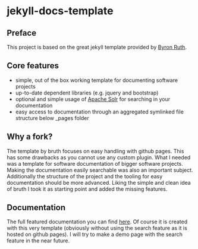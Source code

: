 # jekyll-docs-template

## Preface
This project is based on the great jekyll template provided by [Byron Ruth][1].
 
## Core features
* simple, out of the box working template for documenting software projects
* up-to-date dependent libraries (e.g. jquery and bootstrap)
* optional and simple usage of [Apache Solr][2] for searching in your documentation
* easy access to documentation through an aggregated symlinked file structure below \_pages folder

## Why a fork?
The template by bruth focuses on easy handling with github pages. This has some drawbacks as you cannot 
use any custom plugin.
What I needed was a template for software documentation of bigger software projects. Making the documentation
easily searchable was also an important subject. Additionally the structure of the project and the tooling for 
easy documentation should be more advanced. Liking the simple and clean idea of bruth I took it as starting 
point and added the missing features.

## Documentation
The full featured documentation you can find [here][3]. Of course it is created with this very template 
(obviously without using the search feature as it is hosted on github pages). I will try to make a demo page 
with the search feature in the near future.

[1]: https://github.com/bruth/jekyll-docs-template/ "jekyll-docs-template by Byron Ruth"
[2]: http://lucene.apache.org/solr/ "Apache Solr"
[3]: http://aprueller.github.io/jekyll-software-documentation "documentation"